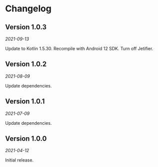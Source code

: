 Changelog
=========

## Version 1.0.3

_2021-09-13_

Update to Kotlin 1.5.30.
Recompile with Android 12 SDK.
Turn off Jetifier.

## Version 1.0.2

_2021-08-09_

Update dependencies.

## Version 1.0.1

_2021-07-09_

Update dependencies.

## Version 1.0.0

_2021-04-12_

Initial release.
